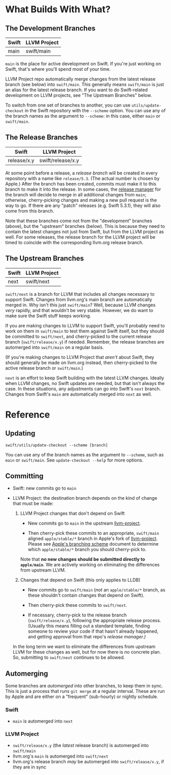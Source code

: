 # What Builds With What?

## The Development Branches

| Swift  | LLVM Project
| ------ | ------------
| main   | swift/main

`main` is the place for active development on Swift. If you're just working on Swift, that's where you'll spend most of your time.

LLVM Project repo automatically merge changes from the latest release branch (see below) into `swift/main`. This generally means `swift/main` is just an alias for the latest release branch. If you want to do Swift-related development on LLVM projects, see "The Upstream Branches" below.

To switch from one set of branches to another, you can use `utils/update-checkout` in the Swift repository with the `--scheme` option. You can use any of the branch names as the argument to `--scheme`: in this case, either `main` or `swift/main`.

  [release manager]: https://swift.org/blog/5-2-release-process/
  [lldb]: http://lldb.llvm.org


## The Release Branches

| Swift       | LLVM Project
| ----------- | -----------------
| release/x.y | swift/release/x.y

At some point before a release, a *release branch* will be created in every repository with a name like `release/5.3`. (The actual number is chosen by Apple.) After the branch has been created, commits must make it to this branch to make it into the release. In some cases, the [release manager][] for the branch will decide to merge in all additional changes from `main`; otherwise, cherry-picking changes and making a new pull request is the way to go. If there are any "patch" releases (e.g. Swift 5.3.1), they will also come from this branch.

Note that these branches come not from the "development" branches (above), but the "upstream" branches (below). This is because they need to contain the latest changes not just from Swift, but from the LLVM project as well. For some releases, the release branch for the LLVM project will be timed to coincide with the corresponding llvm.org release branch.


## The Upstream Branches

| Swift       | LLVM Project
| ----------- | -----------------
| next        | swift/next

`swift/next` is a branch for LLVM that includes all changes necessary to support Swift. Changes from llvm.org's main branch are automatically merged in. Why isn't this just `swift/main`? Well, because LLVM changes *very* rapidly, and that wouldn't be very stable. However, we do want to make sure the Swift stuff keeps working.

If you are making changes to LLVM to support Swift, you'll probably need to work on them in `swift/main` to test them against Swift itself, but they should be committed to `swift/next`, and cherry-picked to the current release branch (`swift/release/x.y`) if needed. Remember, the release branches are automerged into `swift/main` on a regular basis.

(If you're making changes to LLVM Project that *aren't* about Swift, they should generally be made on llvm.org instead, then cherry-picked to the active release branch or `swift/main`.)

`next` is an effort to keep Swift building with the latest LLVM changes. Ideally when LLVM changes, no Swift updates are needed, but that isn't always the case. In these situations, any adjustments can go into Swift's `next` branch. Changes from Swift's `main` are automatically merged into `next` as well.


# Reference

## Updating

```
swift/utils/update-checkout --scheme [branch]
```

You can use any of the branch names as the argument to `--scheme`, such as `main` or `swift/main`. See `update-checkout --help` for more options.

## Committing

- Swift: new commits go to `main`

- LLVM Project: the destination branch depends on the kind of change that must be made:

  1) LLVM Project changes that don't depend on Swift
  
     - New commits go to `main` in the upstream [llvm-project](https://github.com/llvm/llvm-project).

     - Then cherry-pick these commits to an appropriate, `swift/main` aligned `apple/stable/*` branch in Apple's fork of [llvm-project](https://github.com/apple/llvm-project). Please see [Apple's branching scheme](https://github.com/apple/llvm-project/blob/apple/main/apple-docs/AppleBranchingScheme.md) document to determine which `apple/stable/*` branch you should cherry-pick to.
  
     Note that **no new changes should be submitted directly to `apple/main`**. We are actively working on eliminating the differences from upstream LLVM.

  2) Changes that depend on Swift (this only applies to LLDB)
     - New commits go to `swift/main` (_not_ an `apple/stable/*` branch, as these shouldn't contain changes that depend on Swift).

     - Then cherry-pick these commits to `swift/next`.

     - If necessary, cherry-pick to the release branch (`swift/release/x.y`), following the appropriate release process. (Usually this means filling out a standard template, finding someone to review your code if that hasn't already happened, and getting approval from that repo's *release manager.)*

  In the long term we want to eliminate the differences from upstream LLVM for these changes as well, but for now there is no concrete plan. So, submitting to `swift/next` continues to be allowed.

## Automerging

Some branches are *automerged* into other branches, to keep them in sync. This is just a process that runs `git merge` at a regular interval. These are run by Apple and are either on a "frequent" (sub-hourly) or nightly schedule.

### Swift
- `main` is automerged into `next`

### LLVM Project
- `swift/release/x.y` (the *latest* release branch) is automerged into `swift/main`
- llvm.org's `main` is automerged into `swift/next`
- llvm.org's release branch *may* be automerged into `swift/release/x.y`, if they are in sync

